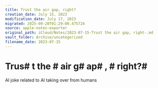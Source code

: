 ```yaml
---
title: Trust the air gap, right?
creation_date: July 15, 2023
modification_date: July 17, 2023
migrated: 2025-09-20T01:29:00.475724
source: apple-notes-exporter
original_path: iCloud/Notes/2023-07-15-Trust the air gap, right-.md
vault_folder: Archive/uncategorized
filename_date: 2023-07-15
---
```



# Trus# t the # air g# ap# , # right?# 

AI joke related to AI taking over from humans 
